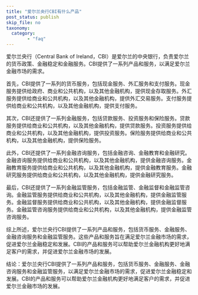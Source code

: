```yaml
---
title: "爱尔兰央行CBI有什么产品"
post_status: publish
skip_file: no
taxonomy:
  category:
        - "faq"
---
```


爱尔兰央行（Central Bank of Ireland，CBI）是爱尔兰的中央银行，负责爱尔兰的货币政策、金融稳定和金融服务。CBI提供了一系列产品和服务，以满足爱尔兰金融市场的需求。

首先，CBI提供了一系列的货币服务，包括现金服务、外汇服务和支付服务。现金服务提供给政府、商业和公共机构，以及其他金融机构，提供现金存取服务。外汇服务提供给商业和公共机构，以及其他金融机构，提供外汇交易服务。支付服务提供给商业和公共机构，以及其他金融机构，提供支付服务。

其次，CBI还提供了一系列金融服务，包括贷款服务、投资服务和保险服务。贷款服务提供给商业和公共机构，以及其他金融机构，提供贷款服务。投资服务提供给商业和公共机构，以及其他金融机构，提供投资服务。保险服务提供给商业和公共机构，以及其他金融机构，提供保险服务。

此外，CBI还提供了一系列金融咨询服务，包括金融咨询、金融教育和金融研究。金融咨询服务提供给商业和公共机构，以及其他金融机构，提供金融咨询服务。金融教育服务提供给商业和公共机构，以及其他金融机构，提供金融教育服务。金融研究服务提供给商业和公共机构，以及其他金融机构，提供金融研究服务。

最后，CBI还提供了一系列金融监管服务，包括金融监管、金融监督和金融监管咨询。金融监管服务提供给商业和公共机构，以及其他金融机构，提供金融监管服务。金融监督服务提供给商业和公共机构，以及其他金融机构，提供金融监督服务。金融监管咨询服务提供给商业和公共机构，以及其他金融机构，提供金融监管咨询服务。

综上所述，爱尔兰央行CBI提供了一系列产品和服务，包括货币服务、金融服务、金融咨询服务和金融监管服务。这些产品和服务旨在满足爱尔兰金融市场的需求，促进爱尔兰金融稳定和发展。CBI的产品和服务可以帮助爱尔兰金融机构更好地满足客户的需求，并促进爱尔兰金融市场的发展。

结论：爱尔兰央行CBI提供了一系列产品和服务，包括货币服务、金融服务、金融咨询服务和金融监管服务，以满足爱尔兰金融市场的需求，促进爱尔兰金融稳定和发展。CBI的产品和服务可以帮助爱尔兰金融机构更好地满足客户的需求，并促进爱尔兰金融市场的发展。
